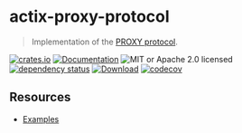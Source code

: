 # actix-proxy-protocol

> Implementation of the [PROXY protocol].

<!-- prettier-ignore-start -->

[![crates.io](https://img.shields.io/crates/v/actix-proxy-protocol?label=latest)](https://crates.io/crates/actix-proxy-protocol)
[![Documentation](https://docs.rs/actix-proxy-protocol/badge.svg?version=0.0.1)](https://docs.rs/actix-proxy-protocol/0.0.1)
![MIT or Apache 2.0 licensed](https://img.shields.io/crates/l/actix-proxy-protocol.svg)
<br />
[![dependency status](https://deps.rs/crate/actix-proxy-protocol/0.0.1/status.svg)](https://deps.rs/crate/actix-proxy-protocol/0.0.1)
[![Download](https://img.shields.io/crates/d/actix-proxy-protocol.svg)](https://crates.io/crates/actix-proxy-protocol)
[![codecov](https://codecov.io/gh/robjtede/actix-proxy-protocol/branch/main/graph/badge.svg)](https://codecov.io/gh/robjtede/actix-proxy-protocol)

<!-- prettier-ignore-end -->

## Resources

- [Examples](./examples)

[proxy protocol]: https://www.haproxy.org/download/1.8/doc/proxy-protocol.txt
